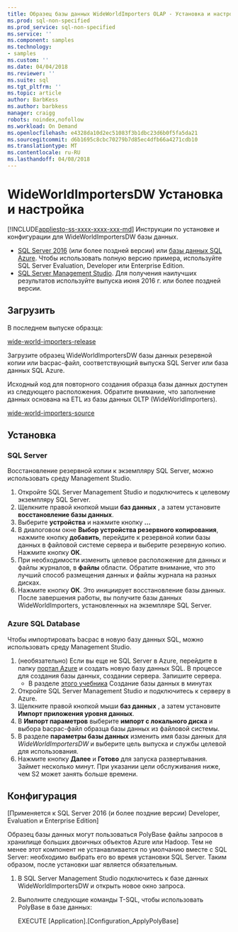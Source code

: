 ```yaml
---
title: Образец базы данных WideWorldImporters OLAP - Установка и настройка — SQL | Документы Microsoft
ms.prod: sql-non-specified
ms.prod_service: sql-non-specified
ms.service: ''
ms.component: samples
ms.technology:
- samples
ms.custom: ''
ms.date: 04/04/2018
ms.reviewer: ''
ms.suite: sql
ms.tgt_pltfrm: ''
ms.topic: article
author: BarbKess
ms.author: barbkess
manager: craigg
robots: noindex,nofollow
ms.workload: On Demand
ms.openlocfilehash: e4328da10d2ec51083f3b1dbc23d6b0f5fa5da21
ms.sourcegitcommit: d6b1695c8cbc70279b7d85ec4dfb66a4271cdb10
ms.translationtype: MT
ms.contentlocale: ru-RU
ms.lasthandoff: 04/08/2018
---
```

# <a name="wideworldimportersdw-installation-and-configuration"></a>WideWorldImportersDW Установка и настройка
[!INCLUDE[appliesto-ss-xxxx-xxxx-xxx-md](../includes/appliesto-ss-xxxx-xxxx-xxx-md.md)]
Инструкции по установке и конфигурации для WideWorldImportersDW базы данных.

- [SQL Server 2016](https://www.microsoft.com/evalcenter/evaluate-sql-server-2016) (или более поздней версии) или [базы данных SQL Azure](https://azure.microsoft.com/services/sql-database/). Чтобы использовать полную версию примера, используйте SQL Server Evaluation, Developer или Enterprise Edition.
- [SQL Server Management Studio](../ssms/download-sql-server-management-studio-ssms.md). Для получения наилучших результатов используйте выпуска июня 2016 г. или более поздней версии.

## <a name="download"></a>Загрузить

В последнем выпуске образца:

[wide-world-importers-release](http://go.microsoft.com/fwlink/?LinkID=800630)

Загрузите образец WideWorldImportersDW базы данных резервной копии или bacpac-файл, соответствующий выпуска SQL Server или база данных SQL Azure.

Исходный код для повторного создания образца базы данных доступен из следующего расположения. Обратите внимание, что заполнение данных основана на ETL из базы данных OLTP (WideWorldImporters).

[wide-world-importers-source](https://github.com/Microsoft/sql-server-samples/tree/master/samples/databases/wide-world-importers/wwi-dw-database-scripts)

## <a name="install"></a>Установка


### <a name="sql-server"></a>SQL Server

Восстановление резервной копии к экземпляру SQL Server, можно использовать среду Management Studio.

1. Откройте SQL Server Management Studio и подключитесь к целевому экземпляру SQL Server.
2. Щелкните правой кнопкой мыши **баз данных** , а затем установите **восстановление базы данных**.
3. Выберите **устройства** и нажмите кнопку **...**
4. В диалоговом окне **Выбор устройства резервного копирования**, нажмите кнопку **добавить**, перейдите к резервной копии базы данных в файловой системе сервера и выберите резервную копию. Нажмите кнопку **ОК**.
5. При необходимости изменить целевое расположение для данных и файлы журналов, в **файлы** области. Обратите внимание, что это лучший способ размещения данных и файлы журнала на разных дисках.
6. Нажмите кнопку **ОК**. Это инициирует восстановление базы данных. После завершения работы, вы получите базы данных WideWorldImporters, установленных на экземпляре SQL Server.

### <a name="azure-sql-database"></a>Azure SQL Database

Чтобы импортировать bacpac в новую базу данных SQL, можно использовать среду Management Studio.

1. (необязательно) Если вы еще не SQL Server в Azure, перейдите в папку [портал Azure](https://portal.azure.com/) и создать новую базу данных SQL. В процессе для создания базы данных, создании сервера. Запишите сервера.
   - В разделе [этого учебника](https://azure.microsoft.com/documentation/articles/sql-database-get-started/) Создание базы данных в минутах
2. Откройте SQL Server Management Studio и подключитесь к серверу в Azure.
3. Щелкните правой кнопкой мыши **баз данных** , а затем установите **Импорт приложения уровня данных**.
4. В **Импорт параметров** выберите **импорт с локального диска** и выбора bacpac-файл образца базы данных из файловой системы.
5. В разделе **параметры базы данных** изменить имя базы данных для *WideWorldImportersDW* и выберите цель выпуска и службы целевой для использования.
6. Нажмите кнопку **Далее** и **Готово** для запуска развертывания. Займет несколько минут. При указании цели обслуживания ниже, чем S2 может занять больше времени.

## <a name="configuration"></a>Конфигурация

[Применяется к SQL Server 2016 (и более поздние версии) Developer, Evaluation и Enterprise Edition]

Образец базы данных могут пользоваться PolyBase файлы запросов в хранилище больших двоичных объектов Azure или Hadoop. Тем не менее этот компонент не устанавливается по умолчанию вместе с SQL Server: необходимо выбрать его во время установки SQL Server. Таким образом, после установки шаг является обязательным.

1. В SQL Server Management Studio подключитесь к базе данных WideWorldImportersDW и открыть новое окно запроса.
2. Выполните следующие команды T-SQL, чтобы использовать PolyBase в базе данных:

   EXECUTE [Application].[Configuration_ApplyPolyBase]
